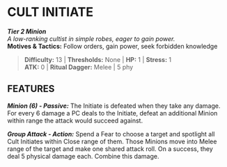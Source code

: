 ﻿# CULT INITIATE

***Tier 2 Minion***  
*A low-ranking cultist in simple robes, eager to gain power.*  
**Motives & Tactics:** Follow orders, gain power, seek forbidden knowledge

> **Difficulty:** 13 | **Thresholds:** None | **HP:** 1 | **Stress:** 1  
> **ATK:** 0 | **Ritual Dagger:** Melee | 5 phy  

## FEATURES

***Minion (6) - Passive:*** The Initiate is defeated when they take any damage. For every 6 damage a PC deals to the Initiate, defeat an additional Minion within range the attack would succeed against.

***Group Attack - Action:*** Spend a Fear to choose a target and spotlight all Cult Initiates within Close range of them. Those Minions move into Melee range of the target and make one shared attack roll. On a success, they deal 5 physical damage each. Combine this damage.
